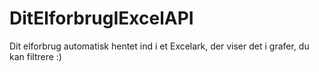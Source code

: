 # DitElforbrugIExcelAPI
Dit elforbrug automatisk hentet ind i et Excelark, der viser det i grafer, du kan filtrere :)
